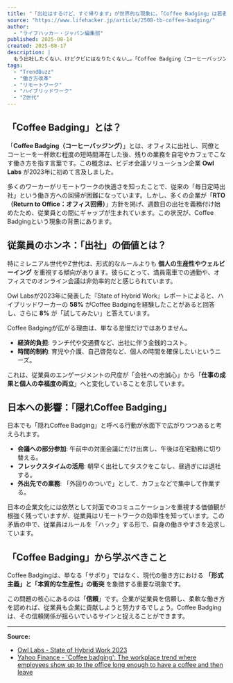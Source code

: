 ```yaml
---
title: "「出社はするけど、すぐ帰ります」が世界的な現象に。「Coffee Badging」は若者の本音だよね #TrendBuzz"
source: "https://www.lifehacker.jp/article/2508-tb-coffee-badging/"
author:
  - "ライフハッカー・ジャパン編集部"
published: 2025-08-14
created: 2025-08-17
description: |
  もう出社したくない、けどクビにはなりたくない…。「Coffee Badging（コーヒーバッジング）」は、そんなハイブリッドワーカーたちの静かなる抵抗か、それとも新たな時代の働き方の最適解なのでしょうか？
tags:
  - "TrendBuzz"
  - "働き方改革"
  - "リモートワーク"
  - "ハイブリッドワーク"
  - "Z世代"
---
```


## 「Coffee Badging」とは？

「**Coffee Badging（コーヒーバッジング）**」とは、オフィスに出社し、同僚とコーヒーを一杯飲む程度の短時間滞在した後、残りの業務を自宅やカフェでこなす働き方を指す言葉です。この概念は、ビデオ会議ソリューション企業 **Owl Labs** が2023年に初めて言及しました。

多くのワーカーがリモートワークの快適さを知ったことで、従来の「毎日定時出社」という働き方への回帰が困難になっています。しかし、多くの企業が「**RTO（Return to Office：オフィス回帰）**」方針を掲げ、週数日の出社を義務付け始めたため、従業員との間にギャップが生まれています。この状況が、Coffee Badgingという現象の背景にあります。

## 従業員のホンネ：「出社」の価値とは？

特にミレニアル世代やZ世代は、形式的なルールよりも **個人の生産性やウェルビーイング** を重視する傾向があります。彼らにとって、満員電車での通勤や、オフィスでのオンライン会議は非効率的だと感じられています。

Owl Labsが2023年に発表した『State of Hybrid Work』レポートによると、ハイブリッドワーカーの **58%** がCoffee Badgingを経験したことがあると回答し、さらに **8%** が「試してみたい」と答えています。

Coffee Badgingが広がる理由は、単なる怠慢だけではありません。

* **経済的負担**: ランチ代や交通費など、出社に伴う金銭的コスト。
* **時間的制約**: 育児や介護、自己啓発など、個人の時間を確保したいというニーズ。

これは、従業員のエンゲージメントの尺度が「会社への忠誠心」から「**仕事の成果と個人の幸福度の両立**」へと変化していることを示しています。

## 日本への影響：「隠れCoffee Badging」

日本でも「隠れCoffee Badging」と呼べる行動が水面下で広がりつつあると考えられます。

* **会議への部分参加**: 午前中の対面会議にだけ出席し、午後は在宅勤務に切り替える。
* **フレックスタイムの活用**: 朝早く出社してタスクをこなし、昼過ぎには退社する。
* **外出先での業務**: 「外回りのついで」として、カフェなどで集中して作業する。

日本の企業文化には依然として対面でのコミュニケーションを重視する価値観が根強く残っていますが、従業員はリモートワークの効率性を知っています。この矛盾の中で、従業員はルールを「ハック」する形で、自身の働きやすさを追求しています。

## 「Coffee Badging」から学ぶべきこと

Coffee Badgingは、単なる「サボり」ではなく、現代の働き方における **「形式主義」と「本質的な生産性」の衝突** を象徴する重要な現象です。

この問題の核心にあるのは「**信頼**」です。企業が従業員を信頼し、柔軟な働き方を認めれば、従業員も企業に貢献しようと努力するでしょう。Coffee Badgingは、その信頼関係が揺らいでいるサインと捉えることができます。

---

**Source:**

* [Owl Labs - State of Hybrid Work 2023](https://owllabs.com/state-of-hybrid-work/2023)
* [Yahoo Finance - 'Coffee badging': The workplace trend where employees show up to the office long enough to have a coffee and then leave](https://finance.yahoo.com/news/coffee-badging-workplace-trend-where-173038103.html)
